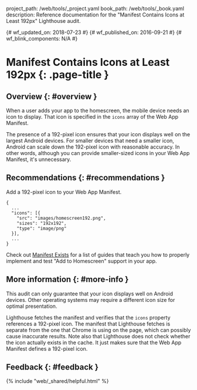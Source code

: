 project_path: /web/tools/_project.yaml book_path: /web/tools/_book.yaml description: Reference documentation for the "Manifest Contains Icons at Least 192px" Lighthouse audit.

{# wf_updated_on: 2018-07-23 #} {# wf_published_on: 2016-09-21 #} {# wf_blink_components: N/A #}

# Manifest Contains Icons at Least 192px {: .page-title }

## Overview {: #overview }

When a user adds your app to the homescreen, the mobile device needs an icon to display. That icon is specified in the `icons` array of the Web App Manifest.

The presence of a 192-pixel icon ensures that your icon displays well on the largest Android devices. For smaller devices that need a smaller icon, Android can scale down the 192-pixel icon with reasonable accuracy. In other words, although you can provide smaller-sized icons in your Web App Manifest, it's unnecessary.

## Recommendations {: #recommendations }

Add a 192-pixel icon to your Web App Manifest.

    {
      ...
      "icons": [{
        "src": "images/homescreen192.png",
        "sizes": "192x192",
        "type": "image/png"
      }],
      ...
    }
    

Check out [Manifest Exists](manifest-exists#recommendations) for a list of guides that teach you how to properly implement and test "Add to Homescreen" support in your app.

## More information {: #more-info }

This audit can only guarantee that your icon displays well on Android devices. Other operating systems may require a different icon size for optimal presentation.

Lighthouse fetches the manifest and verifies that the `icons` property references a 192-pixel icon. The manifest that Lighthouse fetches is separate from the one that Chrome is using on the page, which can possibly cause inaccurate results. Note also that Lighthouse does not check whether the icon actually exists in the cache. It just makes sure that the Web App Manifest defines a 192-pixel icon.

## Feedback {: #feedback }

{% include "web/_shared/helpful.html" %}
